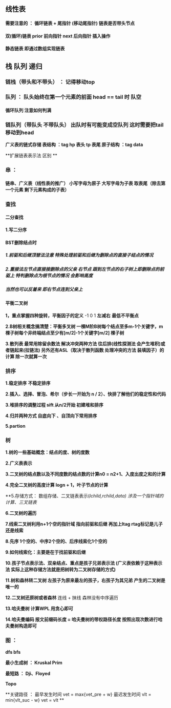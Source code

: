 ## 线性表

#### 需要注意的 ： 循环链表 + 尾指针 (移动尾指针)    链表是否带头节点

####  双(循环)链表 prior 前向指针  next 后向指针  插入操作 

#### 静态链表 即通过数组实现链表



## 栈 队列 递归

### 链栈（带头和不带头） ： 记得移动top

### 队列 ： 队头始终在第一个元素的前面 head  == tail 时 队空

#### 循环队列 注意如何判满

### 链队列（带队头 不带队头） 出队时有可能变成空队列 这时需要把tail移动到head

**广义表的链式存储 表结构 ：tag hp 表头 tp 表尾  原子结构 ：tag data**

**扩展链表表示法 区别  **

### 串 ：

#### 链串、广义表（线性表的推广） 小写字母为原子 大写字母为子表 取表尾（除去第一个元素 剩下元素构成的子表）



### 查找

#### 二分查找

**1.写二分序**

#### BST删除结点时

##### 1.前驱和后继顶替法注意 特殊处理前驱和后继为删除点的直接子结点的情况

##### 2.重接法左节点直接接删除点的父亲 右节点 跟到左节点的右子树上即删除点的前驱上 特判删除点为根节点的情况  会影响高度

##### 当然也可以反着来 即右节点连到父亲上

#### 平衡二叉树

**1，重点掌握四种旋转，平衡因子的定义** -1 0 1  **左减右** **最低不平衡点**

**2.B树相关概念搞清楚：平衡多叉树 一棵M阶B树每个结点至多m-1个关键字，m棵子树每个非终端结点至少有[m/2]-1个关键字[m/2] 棵子树**

**3.散列表 最常用除留余数法 解决冲突两种方法 往后排(线性探测法 会产生堆积)或者链起来(拉链法)  另外还有ASL（取决于散列函数 处理冲突的方法 装填因子）的计算 除一次就算一次**

### 排序

**1.稳定排序** **不稳定排序**

**2.插入、选择、冒泡、希尔（步长一开始为 n / 2）、快排了解他们的稳定性和代码**

**3.堆排序的调整过程 sift 从n/2开始 初建堆和排序**

**4.归并两种方式  自底向下 、自顶向下常用排序**

**5.partion**

### 树

**1.树的一些基础概念：结点的度、树的度数**

**2.广义表表示**

**3.二叉树的结点数以及不同度数的结点数的计算n0 = n2+1、入度出度之和的计算**

**4.完全二叉树的高度计算 logn + 1，叶子节点的计算**

**5.存储方式： 数组存储、二叉链表表示(*lchild,*rchild,data) 涉及一个指针域的计算、三叉链表**

**6.二叉树的遍历**

**7.线索二叉树利用n+1个空的指针域 指向前驱和后继 再加上ltag rtag标记是儿子还是线索**

**8.先序 1个空的、中序2个空的、后序线索化1个空的**

**9.如何线索化：主要是在于找前驱和后继**

**10.孩子节点表示法、双亲结点、重点是孩子兄弟表示法 (广义表依赖于这种表示法 实际上这种存储方法就是把树转为二叉树存储的方式)**

**11.树和森林转二叉树 左孩子为原来最左的孩子，右孩子为其兄弟  产生的二叉树是唯一的**

**12.二叉树还原树或者森林** 连线 + 抹线 森林没有中序遍历

**13.哈夫曼树 计算WPL 用贪心即可**

**14.哈夫曼编码 报文前缀码长度 = 哈夫曼树的带权路径长度 按照出现次数进行哈夫曼树构造即可** 

### 图 ：

**dfs bfs**

**最小生成树 ： Kruskal Prim**

**最短路 ： Dji、Floyed**

**Topo**

**关键路径 ： 最早发生时间 vet  =  max{vet_pre + w} 最迟发生时间 vlt = min{vlt_suc - w} vet = vlt **